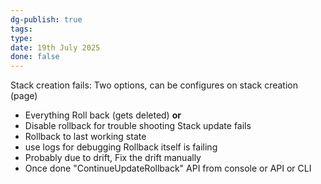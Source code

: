 ```yaml
---
dg-publish: true
tags: 
type: 
date: 19th July 2025
done: false
---
```


Stack creation fails:
Two options, can be configures on stack creation (page)
- Everything Roll back (gets deleted) **or**
- Disable rollback for trouble shooting
Stack update fails
- Rollback to last working state
- use logs for debugging
Rollback itself is failing
- Probably due to drift, Fix the drift manually
- Once done "ContinueUpdateRollback" API from console or API or CLI
